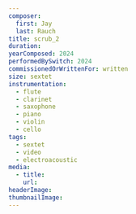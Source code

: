 ```yaml
---
composer:
  first: Jay
  last: Rauch
title: scrub_2
duration: 
yearComposed: 2024
performedBySwitch: 2024
commissionedOrWrittenFor: written
size: sextet
instrumentation:
  - flute
  - clarinet
  - saxophone
  - piano
  - violin
  - cello
tags:
  - sextet
  - video
  - electroacoustic
media:
  - title:
    url:
headerImage: 
thumbnailImage: 
---
```

